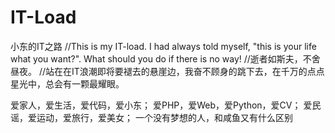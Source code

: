 # IT-Load
小东的IT之路
//This is my IT-load. I had always told myself, "this is your life what you want?". What should you do if there is no way!
//逝者如斯夫，不舍昼夜。
//站在在IT浪潮即将要褪去的悬崖边，我奋不顾身的跳下去，在千万的点点星光中，总会有一颗最耀眼。

爱家人，爱生活，爱代码，爱小东；
爱PHP，爱Web，爱Python，爱CV；
爱民谣，爱运动，爱旅行，爱美女；
一个没有梦想的人，和咸鱼又有什么区别



